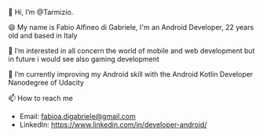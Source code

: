 👋 Hi, I’m @Tarmizio.

😄 My name is Fabio Alfineo di Gabriele, I'm an Android Developer, 22 years old and based in Italy

👀 I’m interested in 
all concern the world of mobile and web development  but in future i would see also gaming development

🌱 I’m currently improving
my Android skill with the Android Kotlin Developer Nanodegree of Udacity 

📫 How to reach me
 - Email: fabioa.digabriele@gmail.com
 - LinkedIn: https://www.linkedin.com/in/developer-android/
